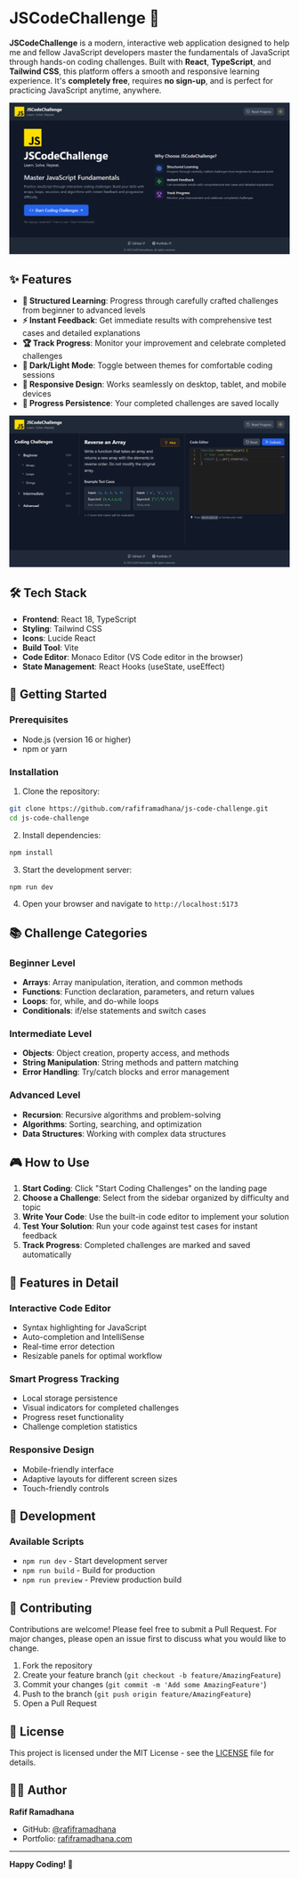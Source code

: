 # JSCodeChallenge 🚀

**JSCodeChallenge** is a modern, interactive web application designed to help me and fellow JavaScript developers master the fundamentals of JavaScript through hands-on coding challenges. Built with **React**, **TypeScript**, and **Tailwind CSS**, this platform offers a smooth and responsive learning experience. It's **completely free**, requires **no sign-up**, and is perfect for practicing JavaScript anytime, anywhere.

![Landing Page](./public/screenshot-1.png)

## ✨ Features

- **🎯 Structured Learning**: Progress through carefully crafted challenges from beginner to advanced levels
- **⚡ Instant Feedback**: Get immediate results with comprehensive test cases and detailed explanations
- **🏆 Track Progress**: Monitor your improvement and celebrate completed challenges
- **🌙 Dark/Light Mode**: Toggle between themes for comfortable coding sessions
- **📱 Responsive Design**: Works seamlessly on desktop, tablet, and mobile devices
- **💾 Progress Persistence**: Your completed challenges are saved locally

![Challenge Interface](./public/screenshot-2.png)

## 🛠️ Tech Stack

- **Frontend**: React 18, TypeScript
- **Styling**: Tailwind CSS
- **Icons**: Lucide React
- **Build Tool**: Vite
- **Code Editor**: Monaco Editor (VS Code editor in the browser)
- **State Management**: React Hooks (useState, useEffect)

## 🚀 Getting Started

### Prerequisites

- Node.js (version 16 or higher)
- npm or yarn

### Installation

1. Clone the repository:
```bash
git clone https://github.com/rafiframadhana/js-code-challenge.git
cd js-code-challenge
```

2. Install dependencies:
```bash
npm install
```

3. Start the development server:
```bash
npm run dev
```

4. Open your browser and navigate to `http://localhost:5173`

## 📚 Challenge Categories

### Beginner Level
- **Arrays**: Array manipulation, iteration, and common methods
- **Functions**: Function declaration, parameters, and return values
- **Loops**: for, while, and do-while loops
- **Conditionals**: if/else statements and switch cases

### Intermediate Level
- **Objects**: Object creation, property access, and methods
- **String Manipulation**: String methods and pattern matching
- **Error Handling**: Try/catch blocks and error management

### Advanced Level
- **Recursion**: Recursive algorithms and problem-solving
- **Algorithms**: Sorting, searching, and optimization
- **Data Structures**: Working with complex data structures

## 🎮 How to Use

1. **Start Coding**: Click "Start Coding Challenges" on the landing page
2. **Choose a Challenge**: Select from the sidebar organized by difficulty and topic
3. **Write Your Code**: Use the built-in code editor to implement your solution
4. **Test Your Solution**: Run your code against test cases for instant feedback
5. **Track Progress**: Completed challenges are marked and saved automatically

## 🎨 Features in Detail

### Interactive Code Editor
- Syntax highlighting for JavaScript
- Auto-completion and IntelliSense
- Real-time error detection
- Resizable panels for optimal workflow

### Smart Progress Tracking
- Local storage persistence
- Visual indicators for completed challenges
- Progress reset functionality
- Challenge completion statistics

### Responsive Design
- Mobile-friendly interface
- Adaptive layouts for different screen sizes
- Touch-friendly controls

## 🔧 Development

### Available Scripts

- `npm run dev` - Start development server
- `npm run build` - Build for production
- `npm run preview` - Preview production build

## 🤝 Contributing

Contributions are welcome! Please feel free to submit a Pull Request. For major changes, please open an issue first to discuss what you would like to change.

1. Fork the repository
2. Create your feature branch (`git checkout -b feature/AmazingFeature`)
3. Commit your changes (`git commit -m 'Add some AmazingFeature'`)
4. Push to the branch (`git push origin feature/AmazingFeature`)
5. Open a Pull Request

## 📝 License

This project is licensed under the MIT License - see the [LICENSE](LICENSE) file for details.

## 👨‍💻 Author

**Rafif Ramadhana**
- GitHub: [@rafiframadhana](https://github.com/rafiframadhana)
- Portfolio: [rafiframadhana.com](https://rafiframadhana.site)

---

**Happy Coding! 🎉**
